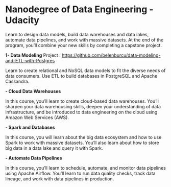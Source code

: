 # Nanodegree of Data Engineering - Udacity

Learn to design data models, build data warehouses and data lakes, automate data pipelines, and work with massive datasets. At the end of the program, you’ll combine your new skills by completing a capstone project.

**1- Data Modeling** Project : https://github.com/belenburcu/data-modeling-and-ETL-with-Postgres

Learn to create relational and NoSQL data models to fit the diverse needs of data consumers. Use ETL to build databases in PostgreSQL and Apache Cassandra.

**- Cloud Data Warehouses**

In this course, you’ll learn to create cloud-based data warehouses. You’ll sharpen your data warehousing skills, deepen your understanding of data infrastructure, and be introduced to data engineering on the cloud using Amazon Web Services (AWS). 

**- Spark and Databases**

In this course, you will learn about the big data ecosystem and how to use Spark to work with massive datasets. You’ll also learn about how to store big data in a data lake and query it with Spark.

**- Automate Data Pipelines**

In this course, you’ll learn to schedule, automate, and monitor data pipelines using Apache Airflow. You’ll learn to run data quality checks, track data lineage, and work with data pipelines in production.
